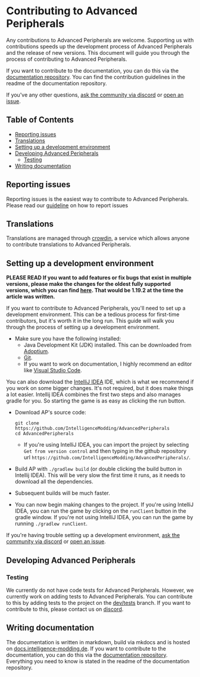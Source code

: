 # Contributing to Advanced Peripherals
Any contributions to Advanced Peripherals are welcome. Supporting us with contributions speeds up the development process of Advanced Peripherals and the release of new versions. This document will guide you through the process of contributing to Advanced Peripherals.

If you want to contribute to the documentation, you can do this via the [documentation repository][docs-repo].
You can find the contribution guidelines in the readme of the documentation repository.

If you've any other questions, [ask the community via discord][discord] or [open an issue][new-issue].

## Table of Contents
- [Reporting issues](#reporting-issues)
- [Translations](#translations)
- [Setting up a development environment](#setting-up-a-development-environment)
- [Developing Advanced Peripherals](#developing-advanced-peripherals)
  - [Testing](#testing)
- [Writing documentation](#writing-documentation)

## Reporting issues
Reporting issues is the easiest way to contribute to Advanced Peripherals. Please read our [guideline](https://docs.intelligence-modding.de/guides/how_to_report/) on how to report issues

## Translations
Translations are managed through [crowdin], a service which allows anyone to contribute translations to Advanced Peripherals.

## Setting up a development environment

**PLEASE READ If you want to add features or fix bugs that exist in multiple versions, please make the changes for the oldest fully supported versions, which you can find [here](https://docs.advanced-peripherals.de/#version-support). That would be 1.19.2 at the time the article was written.**

If you want to contribute to Advanced Peripherals, you'll need to set up a development environment. This can be a tedious process for first-time contributors, but it's worth it in the long run. This guide will walk you through the process of setting up a development environment.

- Make sure you have the following installed:
  - Java Development Kit (JDK) installed. This can be downloaded from [Adoptium].
  - [Git](https://git-scm.com/).
  - If you want to work on documentation, I highly recommend an editor like [Visual Studio Code][vsc].

You can also download the [IntelliJ IDEA][idea] IDE, which is what we recommend if you work on some bigger changes. It's not required, but it does make things a lot easier. Intellij IDEA combines the first two steps and also manages gradle for you. So starting the game is as easy as clicking the run button.

- Download AP's source code:
  ```
  git clone https://github.com/IntelligenceModding/AdvancedPeripherals
  cd AdvancedPeripherals
  ```
  - If you're using IntelliJ IDEA, you can import the project by selecting `Get from version control` and then typing
    in the github repository url `https://github.com/IntelligenceModding/AdvancedPeripherals/`.

- Build AP with `./gradlew build` (or double clicking the build button in Intellij IDEA). This will be very slow the first time it runs, as it needs to download all the dependencies. 
- Subsequent builds will be much faster.

- You can now begin making changes to the project. If you're using IntelliJ IDEA, you can run the game by clicking on the `runClient` button in the gradle window.
  If you're not using IntelliJ IDEA, you can run the game by running `./gradlew runClient`.

If you're having trouble setting up a development environment, [ask the community via discord][discord] or [open an issue][new-issue].

## Developing Advanced Peripherals

### Testing
We currently do not have code tests for Advanced Peripherals.
However, we currently work on adding tests to Advanced Peripherals. You can contribute to this by adding tests to the project on the [dev/tests](https://github.com/IntelligenceModding/AdvancedPeripherals/tree/dev/tests) branch. If you want to contribute to this, please contact us on [discord][discord].


## Writing documentation
The documentation is written in markdown, build via mkdocs and is hosted on [docs.intelligence-modding.de][docs].
If you want to contribute to the documentation, you can do this via the [documentation repository][docs-repo].
Everything you need to know is stated in the readme of the documentation repository.



[new-issue]: https://github.com/IntelligenceModding/AdvancedPeripherals/issues/new/choose "Create a new issue"
[Adoptium]: https://adoptium.net/temurin/releases?version=17 "Download OpenJDK 17"
[vsc]: https://code.visualstudio.com/ "Visual Studio Code"
[docs-repo]: https://github.com/IntelligenceModding/Advanced-Peripherals-Documentation "Advanced Peripherals Documentation Repository"
[checkstyle]: https://checkstyle.org/
[idea]: https://www.jetbrains.com/de-de/products/compare/?product=idea&product=idea-ce "IntelliJ IDEA Community Edition"
[discord]: https://discord.intelligence-modding.de/ "Join the Discord"
[crowdin]: https://crowdin.com/project/advanced-peripherals "Advanced Peripherals on Crowdin"
[docs]: https://docs.intelligence-modding.de "Advanced Peripherals Documentation"
